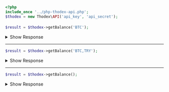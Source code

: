 ```php
<?php
include_once '../php-thodex-api.php';
$thodex = new Thodex\API('api_key', 'api_secret');
```

####
```php
$result = $thodex->getBalance('BTC');
```

<details>
 <summary>Show Response</summary>

    stdClass Object
    (
        [error] => 
        [result] => stdClass Object
            (
                [BTC] => stdClass Object
                    (
                        [available] => 0
                        [freeze] => 0
                    )
    
            )
    
    )
</details>

---

```php
$result = $thodex->getBalance('BTC,TRY');
```

<details>
 <summary>Show Response</summary>

    stdClass Object
    (
        [error] => 
        [result] => stdClass Object
            (
                [BTC] => stdClass Object
                    (
                        [available] => 0
                        [freeze] => 0
                    )
    
            )
    
    )
</details>

---

```php
$result = $thodex->getBalance();
```

<details>
 <summary>Show Response</summary>

    stdClass Object
    (
        [error] => 
        [result] => stdClass Object
            (
                [TRY] => stdClass Object
                    (
                        [available] => 0
                        [freeze] => 0
                    )
    
                [BTC] => stdClass Object
                    (
                        [available] => 0
                        [freeze] => 0
                    )
    
                [ETH] => stdClass Object
                    (
                        [available] => 0
                        [freeze] => 0
                    )
    
                [LTC] => stdClass Object
                    (
                        [available] => 0
                        [freeze] => 0
                    )
                ...
            )
    )
</details>
